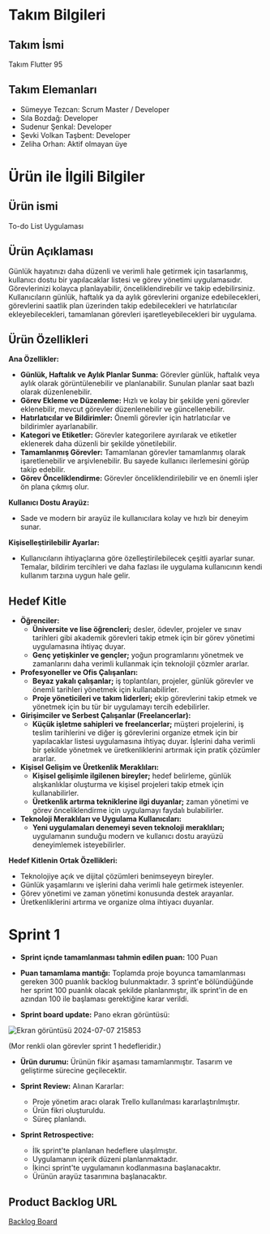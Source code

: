 # Takım Bilgileri
## Takım İsmi
Takım Flutter 95
## Takım Elemanları
- Sümeyye Tezcan: Scrum Master / Developer
- Sıla Bozdağ: Developer
- Sudenur Şenkal: Developer
- Şevki Volkan Taşbent: Developer
- Zeliha Orhan: Aktif olmayan üye

# Ürün ile İlgili Bilgiler

## Ürün ismi
To-do List Uygulaması

## Ürün Açıklaması
Günlük hayatınızı daha düzenli ve verimli hale getirmek için tasarlanmış, kullanıcı dostu bir yapılacaklar listesi ve görev yönetimi uygulamasıdır. Görevlerinizi kolayca planlayabilir, önceliklendirebilir ve takip edebilirsiniz.
Kullanıcıların günlük, haftalık ya da aylık görevlerini organize edebilecekleri, görevlerini saatlik plan üzerinden takip edebilecekleri ve hatırlatıcılar ekleyebilecekleri, tamamlanan görevleri işaretleyebilecekleri bir uygulama.

## Ürün Özellikleri
**Ana Özellikler:**
- **Günlük, Haftalık ve Aylık Planlar Sunma:** Görevler günlük, haftalık veya aylık olarak görüntülenebilir ve planlanabilir. Sunulan planlar saat bazlı olarak düzenlenebilir.
- **Görev Ekleme ve Düzenleme:** Hızlı ve kolay bir şekilde yeni görevler eklenebilir, mevcut görevler düzenlenebilir ve güncellenebilir.
- **Hatırlatıcılar ve Bildirimler:** Önemli görevler için hatrlatıcılar ve bildirimler ayarlanabilir.
- **Kategori ve Etiketler:** Görevler kategorilere ayırılarak ve etiketler eklenerek daha düzenli bir şekilde yönetilebilir.
- **Tamamlanmış Görevler:** Tamamlanan görevler tamamlanmış olarak işaretlenebilir ve arşivlenebilir. Bu sayede kullanıcı ilerlemesini görüp takip edebilir.
- **Görev Önceliklendirme:** Görevler önceliklendirilebilir ve en önemli işler ön plana çıkmış olur.

**Kullanıcı Dostu Arayüz:**
- Sade ve modern bir arayüz ile kullanıcılara kolay ve hızlı bir deneyim sunar.

**Kişiselleştirilebilir Ayarlar:**
- Kullanıcıların ihtiyaçlarına göre özelleştirilebilecek çeşitli ayarlar sunar. Temalar, bildirim tercihleri ve daha fazlası ile uygulama kullanıcının kendi kullanım tarzına uygun hale gelir.

## Hedef Kitle
- **Öğrenciler:**
  - **Üniversite ve lise öğrencleri;** desler, ödevler, projeler ve sınav tarihleri gibi akademik görevleri takip etmek için bir görev yönetimi uygulamasına ihtiyaç duyar.
  - **Genç yetişkinler ve gençler;** yoğun programlarını yönetmek ve zamanlarını daha verimli kullanmak için teknolojil çözmler ararlar.
- **Profesyoneller ve Ofis Çalışanları:**
  - **Beyaz yakalı çalışanlar;** iş toplantıları, projeler, günlük görevler ve önemli tarihleri yönetmek için kullanabilirler.
  - **Proje yöneticileri ve takım liderleri;** ekip görevlerini takip etmek ve yönetmek için bu tür bir uygulamayı tercih edebilirler.
- **Girişimciler ve Serbest Çalışanlar (Freelancerlar):**
  - **Küçük işletme sahipleri ve freelancerlar;** müşteri projelerini, iş teslim tarihlerini ve diğer iş görevlerini organize etmek için bir yapılacaklar listesi uygulamasına ihtiyaç duyar. İşlerini daha verimli bir şekilde yönetmek ve üretkenliklerini artırmak için pratik çözümler ararlar.
- **Kişisel Gelişim ve Üretkenlik Meraklıları:**
  - **Kişisel gelişimle ilgilenen bireyler;** hedef belirleme, günlük alışkanlıklar oluşturma ve kişisel projeleri takip etmek için kullanabilirler.
  - **Üretkenlik artırma tekniklerine ilgi duyanlar;** zaman yönetimi ve görev önceliklendirme için uygulamayı faydalı bulabilirler.
- **Teknoloji Meraklıları ve Uygulama Kullanıcıları:**
  - **Yeni uygulamaları denemeyi seven teknoloji meraklıları;** uygulamanın sunduğu modern ve kullanıcı dostu arayüzü deneyimlemek isteyebilirler.

**Hedef Kitlenin Ortak Özellikleri:**
- Teknolojiye açık ve dijital çözümleri benimseyeyn bireyler.
- Günlük yaşamlarını ve işlerini daha verimli hale getirmek isteyenler.
- Görev yönetimi ve zaman yönetimi konusunda destek arayanlar.
- Üretkenliklerini artırma ve organize olma ihtiyacı duyanlar.


# Sprint 1

- **Sprint içnde tamamlanması tahmin edilen puan:** 100 Puan

- **Puan tamamlama mantığı:** Toplamda proje boyunca tamamlanması gereken 300 puanlık backlog bulunmaktadır. 3 sprint'e bölündüğünde her sprint 100 puanlık olacak şekilde planlanmıştır, ilk sprint'in de en azından 100 ile başlaması gerektiğine karar verildi.

- **Sprint board update:** Pano ekran görüntüsü:

![Ekran görüntüsü 2024-07-07 215853](https://github.com/sumeyyetezcan/OUA-Bootcamp/assets/67188413/fbed121a-0dae-4812-b8c3-6c242c3105d0)

(Mor renkli olan görevler sprint 1 hedefleridir.)

- **Ürün durumu:** Ürünün fikir aşaması tamamlanmıştır. Tasarım ve geliştirme sürecine geçilecektir.

- **Sprint Review:** Alınan Kararlar:
  - Proje yönetim aracı olarak Trello kullanılması kararlaştırılmıştır.
  - Ürün fikri oluşturuldu.
  - Süreç planlandı.

- **Sprint Retrospective:**
  - İlk sprint'te planlanan hedeflere ulaşılmıştır.
  - Uygulamanın içerik düzeni planlanmaktadır.
  - İkinci sprint'te uygulamanın kodlanmasına başlanacaktır.
  - Ürünün arayüz tasarımına başlanacaktır.

## Product Backlog URL
[Backlog Board](https://trello.com/invite/b/Gh9qgTwu/ATTIf6c661e1da25259ce2478958a323a9ccD1590D95/oua-bootcamp)
